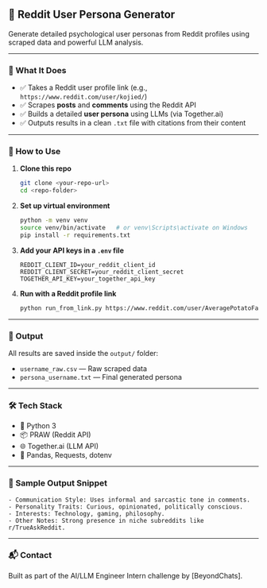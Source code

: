 ## 🧠 Reddit User Persona Generator

Generate detailed psychological user personas from Reddit profiles using scraped data and powerful LLM analysis.

---

### 📌 What It Does

* ✅ Takes a Reddit user profile link (e.g., `https://www.reddit.com/user/kojied/`)
* ✅ Scrapes **posts** and **comments** using the Reddit API
* ✅ Builds a detailed **user persona** using LLMs (via Together.ai)
* ✅ Outputs results in a clean `.txt` file with citations from their content

---

### 🚀 How to Use

1. **Clone this repo**

   ```bash
   git clone <your-repo-url>
   cd <repo-folder>
   ```

2. **Set up virtual environment**

   ```bash
   python -m venv venv
   source venv/bin/activate   # or venv\Scripts\activate on Windows
   pip install -r requirements.txt
   ```

3. **Add your API keys in a `.env` file**

   ```
   REDDIT_CLIENT_ID=your_reddit_client_id
   REDDIT_CLIENT_SECRET=your_reddit_client_secret
   TOGETHER_API_KEY=your_together_api_key
   ```

4. **Run with a Reddit profile link**

   ```bash
   python run_from_link.py https://www.reddit.com/user/AveragePotatoFarmer/
   ```

---

### 📂 Output

All results are saved inside the `output/` folder:

* `username_raw.csv` — Raw scraped data
* `persona_username.txt` — Final generated persona

---

### 🛠 Tech Stack

* 🐍 Python 3
* 📦 PRAW (Reddit API)
* 🌐 Together.ai (LLM API)
* 📄 Pandas, Requests, dotenv

---

### 📎 Sample Output Snippet

```
- Communication Style: Uses informal and sarcastic tone in comments.
- Personality Traits: Curious, opinionated, politically conscious.
- Interests: Technology, gaming, philosophy.
- Other Notes: Strong presence in niche subreddits like r/TrueAskReddit.
```

---

### 📬 Contact

Built as part of the AI/LLM Engineer Intern challenge by \[BeyondChats].


